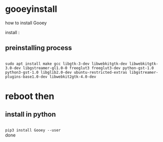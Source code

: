 # gooeyinstall
how to install Gooey

install :

## preinstalling process
<code>
sudo apt install make gcc libgtk-3-dev libwebkitgtk-dev libwebkitgtk-3.0-dev libgstreamer-gl1.0-0 freeglut3 freeglut3-dev python-gst-1.0 python3-gst-1.0 libglib2.0-dev ubuntu-restricted-extras libgstreamer-plugins-base1.0-dev libwebkit2gtk-4.0-dev
</code>


# reboot then

## install in python
<code>
pip3 install Gooey --user
</code>
done
